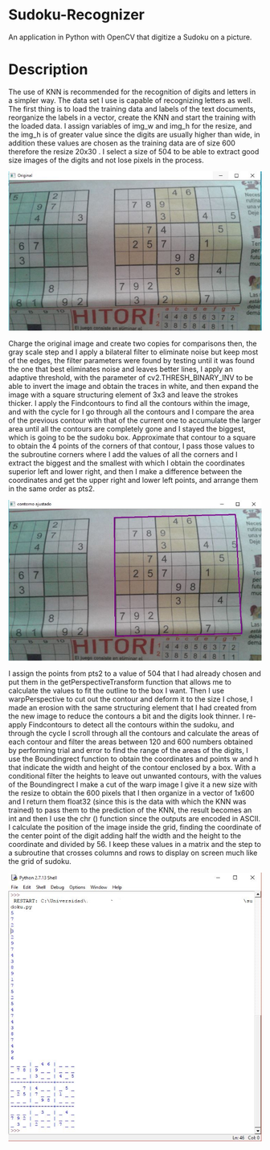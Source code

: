 # Sudoku-Recognizer
An application in Python with OpenCV that digitize a Sudoku on a picture.


# Description
The use of KNN is recommended for the recognition of digits and letters in a simpler way. The data set I use is capable of recognizing letters as well. The first thing is to load the training data and labels of the text documents, reorganize the labels in a vector, create the KNN and start the training with the loaded data. I assign variables of img_w and img_h for the resize, and the img_h is of greater value since the digits are usually higher than wide, in addition these values are chosen as the training data are of size 600 therefore the resize 20x30 . I select a size of 504 to be able to extract good size images of the digits and not lose pixels in the process.

![My image](https://github.com/gsg213/Sudoku-Recognizer/blob/master/Img/image1.JPG)

Charge the original image and create two copies for comparisons then, the gray scale step and I apply a bilateral filter to eliminate noise but keep most of the edges, the filter parameters were found by testing until it was found the one that best eliminates noise and leaves better lines, I apply an adaptive threshold, with the parameter of cv2.THRESH_BINARY_INV to be able to invert the image and obtain the traces in white, and then expand the image with a square structuring element of 3x3 and leave the strokes thicker. I apply the Findcontours to find all the contours within the image, and with the cycle for I go through all the contours and I compare the area of the previous contour with that of the current one to accumulate the larger area until all the contours are completely gone and I stayed the biggest, which is going to be the sudoku box. Approximate that contour to a square to obtain the 4 points of the corners of that contour, I pass those values to the subroutine corners where I add the values of all the corners and I extract the biggest and the smallest with which I obtain the coordinates superior left and lower right, and then I make a difference between the coordinates and get the upper right and lower left points, and arrange them in the same order as pts2. 

![My image3](https://github.com/gsg213/Sudoku-Recognizer/blob/master/Img/image3.JPG)

I assign the points from pts2 to a value of 504 that I had already chosen and put them in the getPerspectiveTransform function that allows me to calculate the values to fit the outline to the box I want. Then I use warpPerspective to cut out the contour and deform it to the size I chose, I made an erosion with the same structuring element that I had created from the new image to reduce the contours a bit and the digits look thinner. I re-apply Findcontours to detect all the contours within the sudoku, and through the cycle I scroll through all the contours and calculate the areas of each contour and filter the areas between 120 and 600 numbers obtained by performing trial and error to find the range of the areas of the digits, I use the Boundingrect function to obtain the coordinates and points w and h that indicate the width and height of the contour enclosed by a box. With a conditional filter the heights to leave out unwanted contours, with the values of the Boundingrect I make a cut of the warp image I give it a new size with the resize to obtain the 600 pixels that I then organize in a vector of 1x600 and I return them float32 (since this is the data with which the KNN was trained) to pass them to the prediction of the KNN, the result becomes an int and then I use the chr () function since the outputs are encoded in ASCII. I calculate the position of the image inside the grid, finding the coordinate of the center point of the digit adding half the width and the height to the coordinate and divided by 56. I keep these values in a matrix and the step to a subroutine that crosses columns and rows to display on screen much like the grid of sudoku.

![My image2](https://github.com/gsg213/Sudoku-Recognizer/blob/master/Img/imagen2.JPG)

